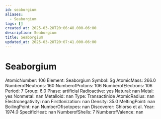 ```yaml
---
id: seaborgium
aliases:
  - Seaborgium
tags: []
created_at: 2025-03-28T20:06:48.000-06:00
description: Seaborgium
title: Seaborgium
updated_at: 2025-03-28T20:07:41.000-06:00
---
```


# Seaborgium
AtomicNumber: 106
Element: Seaborgium
Symbol: Sg
AtomicMass: 266.0
NumberofNeutrons: 160
NumberofProtons: 106
NumberofElectrons: 106
Period: 7
Group: 6.0
Phase: artificial
Radioactive: yes
Natural: nan
Metal: yes
Nonmetal: nan
Metalloid: nan
Type: Transactinide
AtomicRadius: nan
Electronegativity: nan
FirstIonization: nan
Density: 35.0
MeltingPoint: nan
BoilingPoint: nan
NumberOfIsotopes: nan
Discoverer: Ghiorso et al.
Year: 1974.0
SpecificHeat: nan
NumberofShells: 7
NumberofValence: nan
